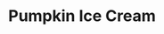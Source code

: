 ---
layout: recipe
title: Pumpkin Ice Cream
image: pumpkin-ice-cream.jpg
imagecredit: https://www.hungrycouplenyc.com/2016/10/pumpkin-cheesecake-ice-cream-with.html
tags: Dessert
category: Dessert

preptime: 15 Minutes
cooktime: 30 Minutes

ingredients:
- 8 oz. Cream Cheese Softened
- 8 oz. Heavy Cream
- 8 oz. Whole Milk
- 3/4 Cup Sugar
- 1/2 Cup Unsweetened Pumpkin Puree
- 1 Teaspoon Vanilla
- 1/2 Teaspoon Cinnamon
- 1/4 Teaspoon Salt
- 6 Ounce Whole Pecans
- 2 Tablespoons Butter melted
- 1/4 Cup Sugar
- 1/4 Teaspoon Cinnamon
- Pinch of Salt

directions:
- Beat together Cream cheese, heavy cream, whole milk, sugar, pumpkin puree, vanilla, cinnamon and salt.
- Pour the mixture into your ice cream maker and churn.
- To make the praline pecans, pre-heat the oven to 350 degrees.
- Toss the pecans in the melted butter. Stir in the sugar, cinnamon and salt to taste.
- Spread the pecans out on a baking sheet lined with parchment paper. Bake in the oven for 10 minutes, stir and continue baking for another 5 - 10 minutes. 
- Allow to cool thoroughly.

notes:
- Original recipe came from here - https://www.hungrycouplenyc.com/2016/10/pumpkin-cheesecake-ice-cream-with.html

---